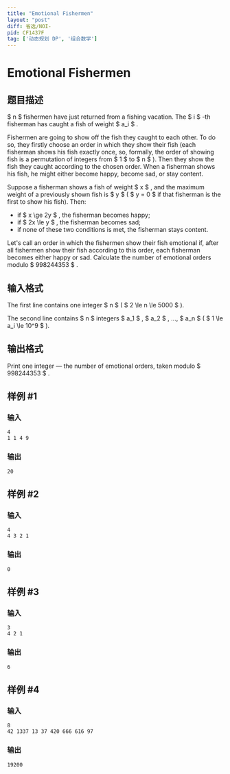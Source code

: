 ```yaml
---
title: "Emotional Fishermen"
layout: "post"
diff: 省选/NOI-
pid: CF1437F
tag: ['动态规划 DP', '组合数学']
---
```


# Emotional Fishermen

## 题目描述

$ n $ fishermen have just returned from a fishing vacation. The $ i $ -th fisherman has caught a fish of weight $ a_i $ .

Fishermen are going to show off the fish they caught to each other. To do so, they firstly choose an order in which they show their fish (each fisherman shows his fish exactly once, so, formally, the order of showing fish is a permutation of integers from $ 1 $ to $ n $ ). Then they show the fish they caught according to the chosen order. When a fisherman shows his fish, he might either become happy, become sad, or stay content.

Suppose a fisherman shows a fish of weight $ x $ , and the maximum weight of a previously shown fish is $ y $ ( $ y = 0 $ if that fisherman is the first to show his fish). Then:

- if $ x \ge 2y $ , the fisherman becomes happy;
- if $ 2x \le y $ , the fisherman becomes sad;
- if none of these two conditions is met, the fisherman stays content.

Let's call an order in which the fishermen show their fish emotional if, after all fishermen show their fish according to this order, each fisherman becomes either happy or sad. Calculate the number of emotional orders modulo $ 998244353 $ .

## 输入格式

The first line contains one integer $ n $ ( $ 2 \le n \le 5000 $ ).

The second line contains $ n $ integers $ a_1 $ , $ a_2 $ , ..., $ a_n $ ( $ 1 \le a_i \le 10^9 $ ).

## 输出格式

Print one integer — the number of emotional orders, taken modulo $ 998244353 $ .

## 样例 #1

### 输入

```
4
1 1 4 9
```

### 输出

```
20
```

## 样例 #2

### 输入

```
4
4 3 2 1
```

### 输出

```
0
```

## 样例 #3

### 输入

```
3
4 2 1
```

### 输出

```
6
```

## 样例 #4

### 输入

```
8
42 1337 13 37 420 666 616 97
```

### 输出

```
19200
```

